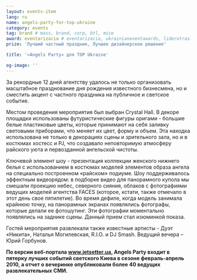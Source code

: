 ```yaml
---
layout: events-item
lang: ru
name: angels-party-for-top-ukraine
category: events
tag: brand # mass, brand, corp, btl, mice
award: eventarizacia # eventarizacia, ukrainianeventawards, liderotrasli
prize: 'Лучший частный праздник, Лучшее дизайнерское решение'

title: '«Angels Party» для TOP Ukraine'

og-image: ''
---
```


За рекордные 12 дней агентству удалось не только организовать масштабное празднование дня рождения известного бизнесмена, но и сместить акцент с частного праздника на публичное и светское событие.

Местом проведения мероприятия был выбран Crystal Hall. В декоре площадки использованы футуристические фигуры оригами - большие белые пластиковые цветы, которые принимают на себя заливку световыми приборами, что меняет их цвет, форму и объем. Эта находка использована не только в декорациях сцены и зрительного зала, но и в костюмах хостесс и PJ, что создавало неповторимую атмосферу райского уюта и первозданной ангельской чистоты.

Ключевой элемент шоу - презентация коллекции женского нижнего белья с использованием в костюмах моделей элементов образа ангела на специально построенном «райском» подиуме. Шоу  поддерживалось эффектным видеорядом: в подборке видео для панорамного купола мы смешали проекцию небес, северного сияния, облаков  с фотографиями ведущих моделей агентства FACES (которое, кстати, также отмечало в этот день свое пятилетие). Во время дефиле, когда модель занимала крайнюю точку, на панорамных экранах появлялись фотографы, которые делали ее фотошутинг. Эти фотографии моментально появлялись на заднике сцены. Данный прием стал изюминкой показа.

Гостей мероприятия развлекали также известные артисты -  Дуэт «Никита», Наталья Могилевская, R.I.O. и DJ Smash. Ведущий вечера – Юрий Горбунов.

<b>По версии веб-портала www.jetsetter.ua, Angels Party входит в пятерку лучших событий светского Киева в сезоне февраль-апрель 2010, а отчет о вечеринке опубликовали более 40 ведущих развлекательных СМИ.</b>
